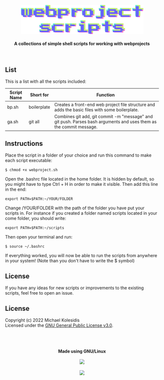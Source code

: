 <div align="center">
  <img src="./webproject-script-logo.png">
  <h4>A collections of simple shell scripts for working with webprojects</h4>
</div>
<br>



## List
This is a list with all the scripts included:


| Script Name | Short for     | Function |
|-------------|---------------|----------|
| bp.sh       | boilerplate   | Creates a front-end web project file structure and adds the basic files with some boilerplate. |
| ga.sh       | git all       | Combines git add, git commit -m "message" and git push. Parses bash arguments and uses them as the commit message. |



## Instructions

Place the script in a folder of your choice and run this command to make each script executable:
```
$ chmod +x webproject.sh
```

Open the .bashrc file located in the home folder. It is hidden by default, so you might have to type Ctrl + H in order to make it visible. Then add this line in the end:
```
export PATH=$PATH:~/YOUR/FOLDER
```

Change /YOUR/FOLDER with the path of the folder you have put your scripts in. For instance if you created a folder named scripts located in your come folder, you should write:
```
export PATH=$PATH:~/scripts
```

Then open your terminal and run:
```
$ source ~/.bashrc
```

If everything worked, you will now be able to run the scripts from anywhere in your system! (Note than you don't have to write the $ symbol)



## License

If you have any ideas for new scripts or improvements to the existing scripts, feel free to open an issue.



## License

Copyright (c) 2022 Michael Kolesidis<br>
Licensed under the [GNU General Public License v3.0](https://github.com/michaelkolesidis/webproject-script/blob/main/LICENSE).

[//]: # (Free Software)
<div align="center">
  <br>
  <br>
  <h4>Made using GNU/Linux</h4>
  <a href="https://www.gnu.org/philosophy/free-sw.html"><img src="https://gnulinuxgreece.github.io/gnu_linux.svg" style="width: 180px;"></a>
</div>
<br>                                                                
<div align="center">
  <a href="https://endsoftwarepatents.org/innovating-without-patents"><img style="height: 90px;" src="https://static.fsf.org/nosvn/esp/logos/innovating-without-patents.svg"></a>
</div>
